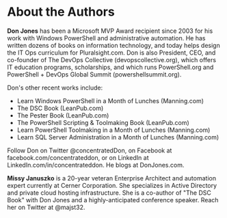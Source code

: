# About the Authors

**Don Jones** has been a Microsoft MVP Award recipient since 2003 for his work with Windows PowerShell and administrative automation. He has written dozens of books on information technology, and today helps design the IT Ops curriculum for Pluralsight.com. Don is also President, CEO, and co-founder of The DevOps Collective (devopscollective.org), which offers IT education programs, scholarships, and which runs PowerShell.org and PowerShell + DevOps Global Summit (powershellsummit.org). 

Don's other recent works include:
* Learn Windows PowerShell in a Month of Lunches (Manning.com)
* The DSC Book (LeanPub.com)
* The Pester Book (LeanPub.com)
* The PowerShell Scripting & Toolmaking Book (LeanPub.com)
* Learn PowerShell Toolmaking in a Month of Lunches (Manning.com)
* Learn SQL Server Administration in a Month of Lunches (Manning.com)

Follow Don on Twitter @concentratedDon, on Facebook at facebook.com/concentrateddon, or on LinkedIn at LinkedIn.com/in/concentrateddon. He blogs at DonJones.com.

**Missy Januszko** is a 20-year veteran Enterprise Architect and automation expert currently at Cerner Corporation.  She specializes in Active Directory and private cloud hosting infrastructure.  She is a co-author of "The DSC Book" with Don Jones and a highly-anticipated conference speaker.  Reach her on Twitter at @majst32.